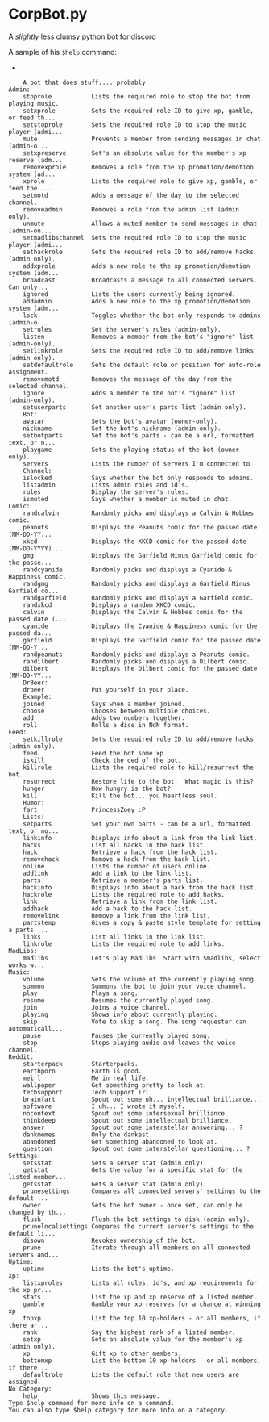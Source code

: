 # CorpBot.py
A *slightly* less clumsy python bot for discord

A sample of his `$help` command:

-

        A bot that does stuff.... probably 
    Admin: 
        stoprole           Lists the required role to stop the bot from playing music. 
        setxprole          Sets the required role ID to give xp, gamble, or feed th... 
        setstoprole        Sets the required role ID to stop the music player (admi... 
        mute               Prevents a member from sending messages in chat (admin-o... 
        setxpreserve       Set's an absolute value for the member's xp reserve (adm... 
        removexprole       Removes a role from the xp promotion/demotion system (ad... 
        xprole             Lists the required role to give xp, gamble, or feed the ... 
        setmotd            Adds a message of the day to the selected channel. 
        removeadmin        Removes a role from the admin list (admin only). 
        unmute             Allows a muted member to send messages in chat (admin-on... 
        setmadlibschannel  Sets the required role ID to stop the music player (admi... 
        sethackrole        Sets the required role ID to add/remove hacks (admin only). 
        addxprole          Adds a new role to the xp promotion/demotion system (adm... 
        broadcast          Broadcasts a message to all connected servers.  Can only... 
        ignored            Lists the users currently being ignored. 
        addadmin           Adds a new role to the xp promotion/demotion system (adm... 
        lock               Toggles whether the bot only responds to admins (admin-o... 
        setrules           Set the server's rules (admin-only). 
        listen             Removes a member from the bot's "ignore" list (admin-only). 
        setlinkrole        Sets the required role ID to add/remove links (admin only). 
        setdefaultrole     Sets the default role or position for auto-role assignment. 
        removemotd         Removes the message of the day from the selected channel. 
        ignore             Adds a member to the bot's "ignore" list (admin-only). 
        setuserparts       Set another user's parts list (admin only). 
        Bot: 
        avatar             Sets the bot's avatar (owner-only). 
        nickname           Set the bot's nickname (admin-only). 
        setbotparts        Set the bot's parts - can be a url, formatted text, or n... 
        playgame           Sets the playing status of the bot (owner-only). 
        servers            Lists the number of servers I'm connected to 
        Channel: 
        islocked           Says whether the bot only responds to admins. 
        listadmin          Lists admin roles and id's. 
        rules              Display the server's rules. 
        ismuted            Says whether a member is muted in chat. 
    Comic: 
        randcalvin         Randomly picks and displays a Calvin & Hobbes comic. 
        peanuts            Displays the Peanuts comic for the passed date (MM-DD-YY... 
        xkcd               Displays the XKCD comic for the passed date (MM-DD-YYYY)... 
        gmg                Displays the Garfield Minus Garfield comic for the passe... 
        randcyanide        Randomly picks and displays a Cyanide & Happiness comic. 
        randgmg            Randomly picks and displays a Garfield Minus Garfield co... 
        randgarfield       Randomly picks and displays a Garfield comic. 
        randxkcd           Displays a random XKCD comic. 
        calvin             Displays the Calvin & Hobbes comic for the passed date (... 
        cyanide            Displays the Cyanide & Happiness comic for the passed da... 
        garfield           Displays the Garfield comic for the passed date (MM-DD-Y... 
        randpeanuts        Randomly picks and displays a Peanuts comic. 
        randilbert         Randomly picks and displays a Dilbert comic. 
        dilbert            Displays the Dilbert comic for the passed date (MM-DD-YY... 
        DrBeer: 
        drbeer             Put yourself in your place. 
        Example: 
        joined             Says when a member joined. 
        choose             Chooses between multiple choices. 
        add                Adds two numbers together. 
        roll               Rolls a dice in NdN format. 
    Feed: 
        setkillrole        Sets the required role ID to add/remove hacks (admin only). 
        feed               Feed the bot some xp 
        iskill             Check the ded of the bot. 
        killrole           Lists the required role to kill/resurrect the bot. 
        resurrect          Restore life to the bot.  What magic is this? 
        hunger             How hungry is the bot? 
        kill               Kill the bot... you heartless soul. 
        Humor: 
        fart               PrincessZoey :P 
        Lists: 
        setparts           Set your own parts - can be a url, formatted text, or no... 
        linkinfo           Displays info about a link from the link list. 
        hacks              List all hacks in the hack list. 
        hack               Retrieve a hack from the hack list. 
        removehack         Remove a hack from the hack list. 
        online             Lists the number of users online. 
        addlink            Add a link to the link list. 
        parts              Retrieve a member's parts list. 
        hackinfo           Displays info about a hack from the hack list. 
        hackrole           Lists the required role to add hacks. 
        link               Retrieve a link from the link list. 
        addhack            Add a hack to the hack list. 
        removelink         Remove a link from the link list. 
        partstemp          Gives a copy & paste style template for setting a parts ... 
        links              List all links in the link list. 
        linkrole           Lists the required role to add links. 
    MadLibs: 
        madlibs            Let's play MadLibs  Start with $madlibs, select works w... 
    Music: 
        volume             Sets the volume of the currently playing song. 
        summon             Summons the bot to join your voice channel. 
        play               Plays a song. 
        resume             Resumes the currently played song. 
        join               Joins a voice channel. 
        playing            Shows info about currently playing. 
        skip               Vote to skip a song. The song requester can automaticall... 
        pause              Pauses the currently played song. 
        stop               Stops playing audio and leaves the voice channel. 
    Reddit: 
        starterpack        Starterpacks. 
        earthporn          Earth is good. 
        meirl              Me in real life. 
        wallpaper          Get something pretty to look at. 
        techsupport        Tech support irl. 
        brainfart          Spout out some uh... intellectual brilliance... 
        software           I uh... I wrote it myself. 
        nocontext          Spout out some intersexual brilliance. 
        thinkdeep          Spout out some intellectual brilliance. 
        answer             Spout out some interstellar answering... ? 
        dankmemes          Only the dankest. 
        abandoned          Get something abandoned to look at. 
        question           Spout out some interstellar questioning... ? 
    Settings: 
        setsstat           Sets a server stat (admin only). 
        getstat            Gets the value for a specific stat for the listed member... 
        getsstat           Gets a server stat (admin only). 
        prunesettings      Compares all connected servers' settings to the default ... 
        owner              Sets the bot owner - once set, can only be changed by th... 
        flush              Flush the bot settings to disk (admin only). 
        prunelocalsettings Compares the current server's settings to the default li... 
        disown             Revokes ownership of the bot. 
        prune              Iterate through all members on all connected servers and... 
    Uptime: 
        uptime             Lists the bot's uptime. 
    Xp: 
        listxproles        Lists all roles, id's, and xp requirements for the xp pr... 
        stats              List the xp and xp reserve of a listed member. 
        gamble             Gamble your xp reserves for a chance at winning xp 
        topxp              List the top 10 xp-holders - or all members, if there ar... 
        rank               Say the highest rank of a listed member. 
        setxp              Sets an absolute value for the member's xp (admin only). 
        xp                 Gift xp to other members. 
        bottomxp           List the bottom 10 xp-holders - or all members, if there... 
        defaultrole        Lists the default role that new users are assigned. 
    ​No Category: 
        help               Shows this message. 
    Type $help command for more info on a command. 
    You can also type $help category for more info on a category. 
